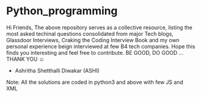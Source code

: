 # Python_programming
Hi Friends,
The above repository serves as a collective resource, listing the most asked techinal questions consolidated from major Tech blogs, Glassdoor Interviews, Craking the Coding Interview Book and my own personal experience beign interviewed at few B4 tech companies. Hope this finds you interesting and feel free to contribute. BE GOOD, DO GOOD ... THANK YOU ☺️ 

- Ashritha Shetthalli Diwakar (ASHI)


 

Note: All the solutions are coded in python3 and above with few JS and XML
